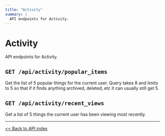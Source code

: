 ```yaml
---
title: "Activity"
summary: |
  API endpoints for Activity.
---
```


# Activity

API endpoints for Activity.

## `GET /api/activity/popular_items`

Get the list of 5 popular things for the current user. Query takes 8 and limits to 5 so that if it
finds anything archived, deleted, etc it can usually still get 5.

## `GET /api/activity/recent_views`

Get a list of 5 things the current user has been viewing most recently.

---

[<< Back to API index](../api-documentation.md)
